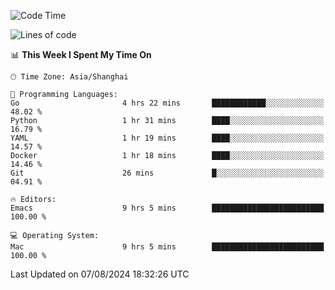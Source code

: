 <!--START_SECTION:waka-->
![Code Time](http://img.shields.io/badge/Code%20Time-2%2C115%20hrs%2026%20mins-blue)

![Lines of code](https://img.shields.io/badge/From%20Hello%20World%20I%27ve%20Written-308.0%20thousand%20lines%20of%20code-blue)

📊 **This Week I Spent My Time On** 

```text
🕑︎ Time Zone: Asia/Shanghai

💬 Programming Languages: 
Go                       4 hrs 22 mins       ████████████░░░░░░░░░░░░░   48.02 % 
Python                   1 hr 31 mins        ████░░░░░░░░░░░░░░░░░░░░░   16.79 % 
YAML                     1 hr 19 mins        ████░░░░░░░░░░░░░░░░░░░░░   14.57 % 
Docker                   1 hr 18 mins        ████░░░░░░░░░░░░░░░░░░░░░   14.46 % 
Git                      26 mins             █░░░░░░░░░░░░░░░░░░░░░░░░   04.91 % 

🔥 Editors: 
Emacs                    9 hrs 5 mins        █████████████████████████   100.00 % 

💻 Operating System: 
Mac                      9 hrs 5 mins        █████████████████████████   100.00 % 
```


 Last Updated on 07/08/2024 18:32:26 UTC
<!--END_SECTION:waka-->
